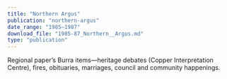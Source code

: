 ```yaml
---
title: "Northern Argus"
publication: "northern-argus"
date_range: "1985–1987"
download_file: "1985-87_Northern__Argus.md"
type: "publication"
---
```


Regional paper’s Burra items—heritage debates (Copper Interpretation Centre), fires, obituaries, marriages, council and community happenings.

